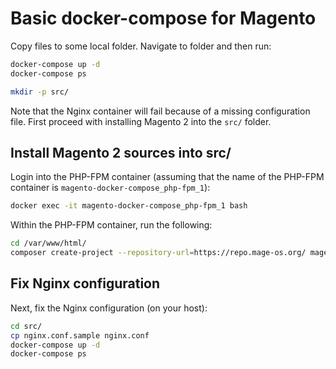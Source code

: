# Basic docker-compose for Magento

Copy files to some local folder. Navigate to folder and then run:

```bash
docker-compose up -d
docker-compose ps

mkdir -p src/
```

Note that the Nginx container will fail because of a missing configuration file. First proceed with
installing Magento 2 into the `src/` folder.

## Install Magento 2 sources into src/
Login into the PHP-FPM container (assuming that the name of the PHP-FPM container is `magento-docker-compose_php-fpm_1`):
```bash
docker exec -it magento-docker-compose_php-fpm_1 bash
```

Within the PHP-FPM container, run the following:
```bash
cd /var/www/html/
composer create-project --repository-url=https://repo.mage-os.org/ mage-os/project-community-edition .
```

## Fix Nginx configuration
Next, fix the Nginx configuration (on your host):
```bash
cd src/
cp nginx.conf.sample nginx.conf
docker-compose up -d
docker-compose ps
```
